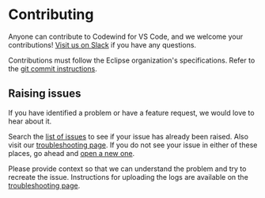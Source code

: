 # Contributing

Anyone can contribute to Codewind for VS Code, and we welcome your contributions! [Visit us on Slack](https://slack-invite-ibm-cloud-tech.mybluemix.net/) if you have any questions.

Contributions must follow the Eclipse organization's specifications. Refer to the [git commit instructions](https://www.eclipse.org/projects/handbook/#resources-commit).

## Raising issues

If you have identified a problem or have a feature request, we would love to hear about it.


Search the [list of issues](https://github.com/eclipse/codewind-vscode/issues) to see if your issue has already been raised. Also visit our [troubleshooting page](https://www.eclipse.org/codewind/mdt-vsc-troubleshooting.html). If you do not see your issue in either of these places, go ahead and [open a new one](https://github.com/eclipse/codewind-vscode/issues/new/choose).

Please provide context so that we can understand the problem and try to recreate the issue. Instructions for uploading the logs are available on the [troubleshooting page](https://www.eclipse.org/codewind/mdt-vsc-troubleshooting.html).
